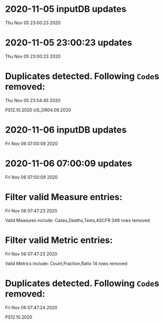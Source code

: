 
# 2020-11-05 inputDB updates 
 Thu Nov 05 23:00:23 2020 


# 2020-11-05 23:00:23 updates 
 Thu Nov 05 23:00:23 2020 


# Duplicates detected. Following `Code`s removed: 
 Thu Nov 05 23:54:45 2020 

PS12.10.2020
US_OR04.09.2020
# 2020-11-06 inputDB updates 
 Fri Nov 06 07:00:09 2020 


# 2020-11-06 07:00:09 updates 
 Fri Nov 06 07:00:09 2020 


# Filter valid Measure entries: 
 Fri Nov 06 07:47:23 2020 

Valid Measures include: Cases,Deaths,Tests,ASCFR
 348 rows removed
# Filter valid Metric entries: 
 Fri Nov 06 07:47:23 2020 

Valid Metrics include: Count,Fraction,Ratio
 14 rows removed
# Duplicates detected. Following `Code`s removed: 
 Fri Nov 06 07:47:24 2020 

PS12.10.2020